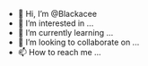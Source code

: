 - 👋 Hi, I’m @Blackacee
- 👀 I’m interested in ...
- 🌱 I’m currently learning ...
- 💞️ I’m looking to collaborate on ...
- 📫 How to reach me ...

<!---
Blackacee/Blackacee is a ✨ special ✨ repository because its `README.md` (this file) appears on your GitHub profile.
You can click the Preview link to take a look at your changes.
--->
